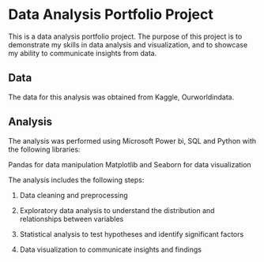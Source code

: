 

# Data Analysis Portfolio Project

This is a data analysis portfolio project. The purpose of this project is to demonstrate my skills in data analysis and visualization, and to showcase my ability to communicate insights from data.

## Data

The data for this analysis was obtained from Kaggle, Ourworldindata.

## Analysis

The analysis was performed using  Microsoft Power bi, SQL and  Python  with the following libraries:

Pandas for data manipulation
Matplotlib and Seaborn for data visualization

The analysis includes the following steps:

1. Data cleaning and preprocessing

2. Exploratory data analysis to understand the distribution and relationships between variables

3. Statistical analysis to test hypotheses and identify significant factors

4. Data visualization to communicate insights and findings
